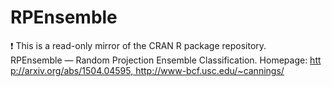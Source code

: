 # RPEnsemble
:exclamation: This is a read-only mirror of the CRAN R package repository.  RPEnsemble — Random Projection Ensemble Classification. Homepage: http://arxiv.org/abs/1504.04595, http://www-bcf.usc.edu/~cannings/  
